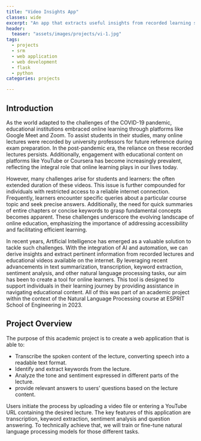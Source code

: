 ```yaml
---
title: "Video Insights App"
classes: wide
excerpt: "An app that extracts useful insights from recorded learning sessions using natural language processing techniques."
header:
  teaser: "assets/images/projects/vi-1.jpg"
tags: 
  - projects
  - srm
  - web application
  - web development
  - flask
  - python
categories: projects

---
```


## Introduction 

As the world adapted to the challenges of the COVID-19 pandemic, educational institutions embraced online learning through platforms like Google Meet and Zoom. To assist students in their studies, many online lectures were recorded by university professors for future reference during exam preparation. In the post-pandemic era, the reliance on these recorded lectures persists. Additionally, engagement with educational content on platforms like YouTube or Coursera has become increasingly prevalent, reflecting the integral role that online learning plays in our lives today.

However, many challenges arise for students and learners: the often extended duration of these videos. This issue is further compounded for individuals with restricted access to a reliable internet connection. Frequently, learners encounter specific queries about a particular course topic and seek precise answers. Additionally, the need for quick summaries of entire chapters or concise keywords to grasp fundamental concepts becomes apparent. These challenges underscore the evolving landscape of online education, emphasizing the importance of addressing accessibility and facilitating efficient learning.

In recent years, Artificial Intelligence has emerged as a valuable solution to tackle such challenges. With the integration of AI and automation, we can derive insights and extract pertinent information from recorded lectures and educational videos available on the internet. By leveraging recent advancements in text summarization, transcription, keyword extraction, sentiment analysis, and other natural language processing tasks, our aim has been to create a tool for online learners. This tool is designed to support individuals in their learning journey by providing assistance in navigating educational content. All of this was part of an academic project within the context of the Natural Language Processing course at ESPRIT School of Engineering in 2023.

## Project Overview 

The purpose of this academic project is to create a web application that is able to:

- Transcribe the spoken content of the lecture, converting speech into a readable text format.
- Identify and extract keywords from the lecture.
- Analyze the tone and sentiment expressed in different parts of the lecture.
- provide relevant answers to users’ questions based on the lecture content.

Users initiate the process by uploading a video file or entering a YouTube URL containing the desired lecture. The key features of this application are transcription, keyword extraction, sentiment analysis and question answering. To technically achieve that, we will train or fine-tune natural language processing models for those different tasks.

